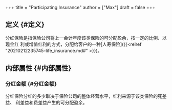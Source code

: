 +++
title = "Participating Insurance"
author = ["Max"]
draft = false
+++

## 定义 {#定义}

分红保险是指保险公司将上一会计年度该类保险的可分配盈余，按一定的比例、以现金红
利或增值红利的方式，分配给客户的一种[人寿保险]({{<relref "20210212235745-life_insurance.md#" >}})。


## 内部属性 {#内部属性}


### 分红金额 {#分红金额}

分红保险分红的多少取决于保险公司的整体经营水平，红利来源于该类保险的死差益、
利差益和费差益产生的可分配盈余。

